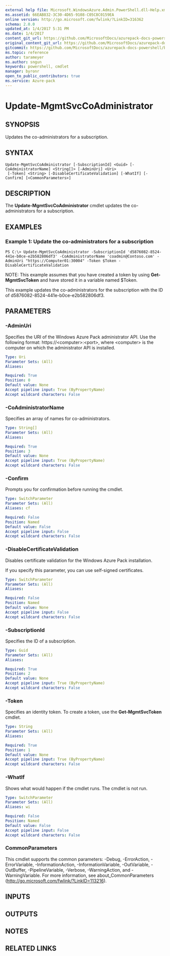 ```yaml
---
external help file: Microsoft.WindowsAzure.Admin.PowerShell.dll-Help.xml
ms.assetid: 66EAB832-3C30-4D65-9108-C05C8C0159EA
online version: http://go.microsoft.com/fwlink/?LinkID=316362
schema: 2.0.0
updated_at: 1/4/2017 5:31 PM
ms.date: 1/4/2017
content_git_url: https://github.com/MicrosoftDocs/azurepack-docs-powershell/blob/live/AzurePack-cmdlets/Administration/v1.0/Update-MgmtSvcCoAdministrator.md
original_content_git_url: https://github.com/MicrosoftDocs/azurepack-docs-powershell/blob/live/AzurePack-cmdlets/Administration/v1.0/Update-MgmtSvcCoAdministrator.md
gitcommit: https://github.com/MicrosoftDocs/azurepack-docs-powershell/blob/93767eba34ad89edb3696359a7595e41769e0346/AzurePack-cmdlets/Administration/v1.0/Update-MgmtSvcCoAdministrator.md
ms.topic: reference
author: tarameyer
ms.author: sngun
keywords: powershell, cmdlet
manager: byronr
open_to_public_contributors: true
ms.service: Azure-pack
---
```


# Update-MgmtSvcCoAdministrator

## SYNOPSIS
Updates the co-administrators for a subscription.

## SYNTAX

```
Update-MgmtSvcCoAdministrator [-SubscriptionId] <Guid> [-CoAdministratorName] <String[]> [-AdminUri] <Uri>
 [-Token] <String> [-DisableCertificateValidation] [-WhatIf] [-Confirm] [<CommonParameters>]
```

## DESCRIPTION
The **Update-MgmtSvcCoAdministrator** cmdlet updates the co-administrators for a subscription.

## EXAMPLES

### Example 1: Update the co-administrators for a subscription
```
PS C:\> Update-MgmtSvcCoAdministrator -SubscriptionId 'd5876082-8524-441e-b0ce-e2b582806df3' -CoAdministratorName 'coadmin@Contoso.com' -AdminUri "https://Computer01:30004" -Token $Token -DisableCertificateValidation
```

NOTE: This example assumes that you have created a token by using **Get-MgmtSvcToken** and have stored it in a variable named $Token.

This example updates the co-administrators for the subscription with the ID of d5876082-8524-441e-b0ce-e2b582806df3.

## PARAMETERS

### -AdminUri
Specifies the URI of the Windows Azure Pack administrator API.
Use the following format: https://\<computer\>:\<port\>, where \<computer\> is the computer on which the administrator API is installed.

```yaml
Type: Uri
Parameter Sets: (All)
Aliases: 

Required: True
Position: 0
Default value: None
Accept pipeline input: True (ByPropertyName)
Accept wildcard characters: False
```

### -CoAdministratorName
Specifies an array of names for co-administrators.

```yaml
Type: String[]
Parameter Sets: (All)
Aliases: 

Required: True
Position: 3
Default value: None
Accept pipeline input: True (ByPropertyName)
Accept wildcard characters: False
```

### -Confirm
Prompts you for confirmation before running the cmdlet.

```yaml
Type: SwitchParameter
Parameter Sets: (All)
Aliases: cf

Required: False
Position: Named
Default value: False
Accept pipeline input: False
Accept wildcard characters: False
```

### -DisableCertificateValidation
Disables certificate validation for the Windows Azure Pack installation.

If you specify this parameter, you can use self-signed certificates.

```yaml
Type: SwitchParameter
Parameter Sets: (All)
Aliases: 

Required: False
Position: Named
Default value: None
Accept pipeline input: False
Accept wildcard characters: False
```

### -SubscriptionId
Specifies the ID of a subscription.

```yaml
Type: Guid
Parameter Sets: (All)
Aliases: 

Required: True
Position: 2
Default value: None
Accept pipeline input: True (ByPropertyName)
Accept wildcard characters: False
```

### -Token
Specifies an identity token.
To create a token, use the **Get-MgmtSvcToken** cmdlet.

```yaml
Type: String
Parameter Sets: (All)
Aliases: 

Required: True
Position: 1
Default value: None
Accept pipeline input: True (ByPropertyName)
Accept wildcard characters: False
```

### -WhatIf
Shows what would happen if the cmdlet runs.
The cmdlet is not run.

```yaml
Type: SwitchParameter
Parameter Sets: (All)
Aliases: wi

Required: False
Position: Named
Default value: False
Accept pipeline input: False
Accept wildcard characters: False
```

### CommonParameters
This cmdlet supports the common parameters: -Debug, -ErrorAction, -ErrorVariable, -InformationAction, -InformationVariable, -OutVariable, -OutBuffer, -PipelineVariable, -Verbose, -WarningAction, and -WarningVariable. For more information, see about_CommonParameters (http://go.microsoft.com/fwlink/?LinkID=113216).

## INPUTS

## OUTPUTS

## NOTES

## RELATED LINKS

